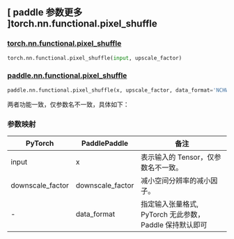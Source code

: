 ## [ paddle 参数更多 ]torch.nn.functional.pixel_shuffle

### [torch.nn.functional.pixel_shuffle](https://pytorch.org/docs/stable/generated/torch.nn.functional.pixel_shuffle.html?highlight=pixel_shuffle#torch.nn.functional.pixel_shuffle)

```python
torch.nn.functional.pixel_shuffle(input, upscale_factor)
```

### [paddle.nn.functional.pixel_shuffle](https://www.paddlepaddle.org.cn/documentation/docs/zh/api/paddle/nn/functional/pixel_shuffle_cn.html)

```python
paddle.nn.functional.pixel_shuffle(x, upscale_factor, data_format='NCHW', name=None)
```

两者功能一致，仅参数名不一致，具体如下：
### 参数映射
| PyTorch       | PaddlePaddle | 备注                                                   |
| ------------- | ------------ | ------------------------------------------------------ |
| input           | x           | 表示输入的 Tensor，仅参数名不一致。               |
| downscale_factor           | downscale_factor           |   减小空间分辨率的减小因子。               |
| -           | data_format           |   指定输入张量格式, PyTorch 无此参数， Paddle 保持默认即可               |
